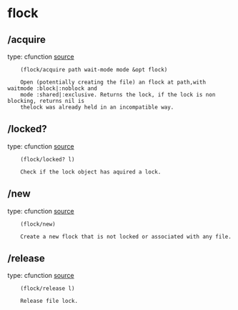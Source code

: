 # flock

## <function mod>/acquire
type: cfunction
[source](./flock.c#L57)
```
    (flock/acquire path wait-mode mode &opt flock)
    
    Open (potentially creating the file) an flock at path,with waitmode :block|:noblock and
    mode :shared|:exclusive. Returns the lock, if the lock is non blocking, returns nil is
    thelock was already held in an incompatible way.
```

## <function mod>/locked?
type: cfunction
[source](./flock.c#L111)
```
    (flock/locked? l)
    
    Check if the lock object has aquired a lock.
```

## <function mod>/new
type: cfunction
[source](./flock.c#L48)
```
    (flock/new)
    
    Create a new flock that is not locked or associated with any file.
```

## <function mod>/release
type: cfunction
[source](./flock.c#L117)
```
    (flock/release l)
    
    Release file lock.
```

